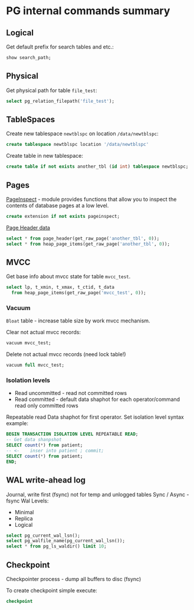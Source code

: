 # PG internal commands summary

## Logical

Get default prefix for search tables and etc.:
```sql
show search_path;
```

## Physical

Get physical path for table `file_test`:
```sql
select pg_relation_filepath('file_test');
```

## TableSpaces

Create new tablespace `newtblspc` on location `/data/newtblspc`:
```sql
create tablespace newtblspc location '/data/newtblspc'
```

Create table in new tablespace:
```sql
create table if not exists another_tbl (id int) tablespace newtblspc;
```

## Pages

[PageInspect](https://postgrespro.ru/docs/postgrespro/12/pageinspect) - module provides functions that allow you to inspect the contents of database pages at a low level.
```sql
create extension if not exists pageinspect;
```

[Page Header data](https://postgrespro.ru/docs/postgrespro/13/storage-page-layout?lang=en)
```sql
select * from page_header(get_raw_page('another_tbl', 0));
select * from heap_page_items(get_raw_page('another_tbl', 0));
```

## MVCC

Get base info about mvcc state for table `mvcc_test`.
```sql
select lp, t_xmin, t_xmax, t_ctid, t_data
  from heap_page_items(get_raw_page('mvcc_test', 0));
```

### Vacuum

`Bloat` table - increase table size by work mvcc mechanism.

Clear not actual mvcc records:
```sql
vacuum mvcc_test;
```

Delete not actual mvcc records (need lock table!)
```sql
vacuum full mvcc_test;
```

### Isolation levels

* Read uncommitted - read not committed rows
* Read committed - default data shaphot for each operator/command read only committed rows

Repeatable read Data shaphot for first operator.
Set isolation level syntax example:
```sql
BEGIN TRANSACTION ISOLATION LEVEL REPEATABLE READ;
-- Get data shanpshot
SELECT count(*) from patient;
-- <-    inser into patient ; commit;
SELECT count(*) from patient;
END;
```

## WAL write-ahead log

Journal, write first (fsync) not for temp and unlogged tables Sync / Async - fsync Wal Levels:
 * Minimal
 * Replica
 * Logical

```sql
select pg_current_wal_lsn();
select pg_walfile_name(pg_current_wal_lsn());
select * from pg_ls_waldir() limit 10;
```

## Checkpoint

Checkpointer process - dump all buffers to disc (fsync)

To create checkpoint simple execute:
```sql
checkpoint
```